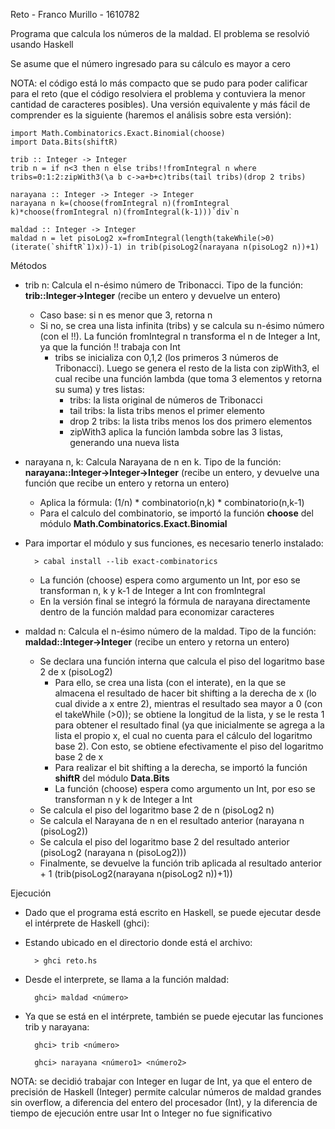 Reto - Franco Murillo - 1610782

Programa que calcula los números de la maldad. El problema se resolvió usando Haskell

Se asume que el número ingresado para su cálculo es mayor a cero

NOTA: el código está lo más compacto que se pudo para poder calificar para el reto (que el código resolviera el problema y contuviera la menor cantidad de caracteres posibles). Una versión equivalente y más fácil de comprender es la siguiente (haremos el análisis sobre esta versión):

```
import Math.Combinatorics.Exact.Binomial(choose)
import Data.Bits(shiftR)

trib :: Integer -> Integer
trib n = if n<3 then n else tribs!!fromIntegral n where tribs=0:1:2:zipWith3(\a b c->a+b+c)tribs(tail tribs)(drop 2 tribs)

narayana :: Integer -> Integer -> Integer
narayana n k=(choose(fromIntegral n)(fromIntegral k)*choose(fromIntegral n)(fromIntegral(k-1)))`div`n

maldad :: Integer -> Integer
maldad n = let pisoLog2 x=fromIntegral(length(takeWhile(>0)(iterate(`shiftR`1)x))-1) in trib(pisoLog2(narayana n(pisoLog2 n))+1)
```

Métodos 
- trib n: Calcula el n-ésimo número de Tribonacci. Tipo de la función: __trib::Integer->Integer__ (recibe un entero y devuelve un entero)
    - Caso base: si n es menor que 3, retorna n
    - Si no, se crea una lista infinita (tribs) y se calcula su n-ésimo número (con el !!). La función fromIntegral n transforma el n de Integer a Int, ya que la función !! trabaja con Int
        - tribs se inicializa con 0,1,2 (los primeros 3 números de Tribonacci). Luego se genera el resto de la lista con zipWith3, el cual recibe una función lambda (que toma 3 elementos y retorna su suma) y tres listas:
            - tribs: la lista original de números de Tribonacci 
            - tail tribs: la lista tribs menos el primer elemento
            - drop 2 tribs: la lista tribs menos los dos primero elementos
            - zipWith3 aplica la función lambda sobre las 3 listas, generando una nueva lista

- narayana n, k: Calcula Narayana de n en k. Tipo de la función: __narayana::Integer->Integer->Integer__ (recibe un entero, y devuelve una función que recibe un entero y retorna un entero)
    - Aplica la fórmula: (1/n) * combinatorio(n,k) * combinatorio(n,k-1)
    - Para el calculo del combinatorio, se importó la función __choose__ del módulo __Math.Combinatorics.Exact.Binomial__
- Para importar el módulo y sus funciones, es necesario tenerlo instalado:

        > cabal install --lib exact-combinatorics

    - La función (choose) espera como argumento un Int, por eso se transforman n, k y k-1 de Integer a Int con fromIntegral
    - En la versión final se integró la fórmula de narayana directamente dentro de la función maldad para economizar caracteres

- maldad n: Calcula el n-ésimo número de la maldad. Tipo de la función: __maldad::Integer->Integer__ (recibe un entero y retorna un entero)
    - Se declara una función interna que calcula el piso del logaritmo base 2 de x (pisoLog2)
        - Para ello, se crea una lista (con el interate), en la que se almacena el resultado de hacer bit shifting a la derecha de x (lo cual divide a x entre 2), mientras el resultado sea mayor a 0 (con el takeWhile (>0)); se obtiene la longitud de la lista, y se le resta 1 para obtener el resultado final (ya que inicialmente se agrega a la lista el propio x, el cual no cuenta para el cálculo del logaritmo base 2). Con esto, se obtiene efectivamente el piso del logaritmo base 2 de x
        - Para realizar el bit shifting a la derecha, se importó la función __shiftR__ del módulo __Data.Bits__
        - La función (choose) espera como argumento un Int, por eso se transforman n y k de Integer a Int 
    - Se calcula el piso del logaritmo base 2 de n (pisoLog2 n)
    - Se calcula el Narayana de n en el resultado anterior (narayana n (pisoLog2))
    - Se calcula el piso del logaritmo base 2 del resultado anterior (pisoLog2 (narayana n (pisoLog2))) 
    - Finalmente, se devuelve la función trib aplicada al resultado anterior + 1 (trib(pisoLog2(narayana n(pisoLog2 n))+1))

Ejecución

- Dado que el programa está escrito en Haskell, se puede ejecutar desde el intérprete de Haskell (ghci):

- Estando ubicado en el directorio donde está el archivo: 
        
        > ghci reto.hs

- Desde el interprete, se llama a la función maldad:

        ghci> maldad <número>

- Ya que se está en el intérprete, también se puede ejecutar las funciones trib y narayana:

        ghci> trib <número>

        ghci> narayana <número1> <número2>

NOTA: se decidió trabajar con Integer en lugar de Int, ya que el entero de precisión de Haskell (Integer) permite calcular números de maldad grandes sin overflow, a diferencia del entero del procesador (Int), y la diferencia de tiempo de ejecución entre usar Int o Integer no fue significativo
